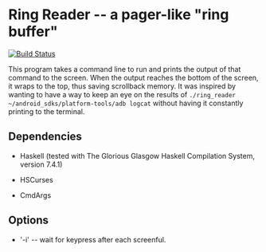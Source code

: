 # Ring Reader -- a pager-like "ring buffer"

[![Build Status](https://travis-ci.org/fiddlerwoaroof/ring_reader.png)](https://travis-ci.org/fiddlerwoaroof/ring_reader)


This program takes a command line to run and prints the output of that command
to the screen.  When the output reaches the bottom of the screen, it wraps to 
the top, thus saving scrollback memory. It was inspired by wanting to have a way
to keep an eye on the results of `./ring_reader 
~/android_sdks/platform-tools/adb logcat` without having it constantly printing 
to the terminal.

## Dependencies

- Haskell (tested with The Glorious Glasgow Haskell Compilation System, version 
  7.4.1)

- HSCurses
- CmdArgs

## Options

- '-i' -- wait for keypress after each screenful.

